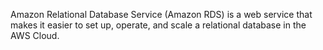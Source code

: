 Amazon Relational Database Service (Amazon RDS) is a web service that makes it easier to set up, operate, and scale a relational database in the AWS Cloud. 
